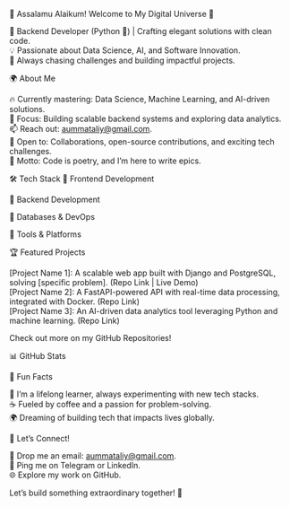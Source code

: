 👋 Assalamu Alaikum! Welcome to My Digital Universe 🌌

  🚀 Backend Developer (Python 🐍) | Crafting elegant solutions with clean code.  
  💡 Passionate about Data Science, AI, and Software Innovation.  
  🌟 Always chasing challenges and building impactful projects.



  
  
  
  



🌍 About Me

🔥 Currently mastering: Data Science, Machine Learning, and AI-driven solutions.  
💼 Focus: Building scalable backend systems and exploring data analytics.  
📫 Reach out: aummataliy@gmail.com.  
🤝 Open to: Collaborations, open-source contributions, and exciting tech challenges.  
🎯 Motto: Code is poetry, and I’m here to write epics.


🛠 Tech Stack
🔹 Frontend Development

  
  
  
  
  


🔹 Backend Development

  
  
  


🔹 Databases & DevOps

  
  
  
  


🔹 Tools & Platforms

  
  
  



🏆 Featured Projects

[Project Name 1]: A scalable web app built with Django and PostgreSQL, solving [specific problem]. (Repo Link | Live Demo)  
[Project Name 2]: A FastAPI-powered API with real-time data processing, integrated with Docker. (Repo Link)  
[Project Name 3]: An AI-driven data analytics tool leveraging Python and machine learning. (Repo Link)

Check out more on my GitHub Repositories!

📊 GitHub Stats

  
  


  



🌟 Fun Facts

🧠 I’m a lifelong learner, always experimenting with new tech stacks.  
☕ Fueled by coffee and a passion for problem-solving.  
🌍 Dreaming of building tech that impacts lives globally.


🤝 Let’s Connect!

📩 Drop me an email: aummataliy@gmail.com.  
💬 Ping me on Telegram or LinkedIn.  
🌐 Explore my work on GitHub.


  Let’s build something extraordinary together! 🚀
